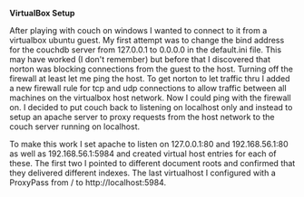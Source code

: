 **VirtualBox Setup**

After playing with couch on windows I wanted to connect to it from a virtualbox ubuntu guest. My first attempt was to change
the bind address for the couchdb server from 127.0.0.1 to 0.0.0.0 in the default.ini file. This may have worked (I don't remember)
but before that I discovered that norton was blocking connections from the guest to the host. Turning off the firewall at
least let me ping the host. To get norton to let traffic thru I added a new firewall rule for tcp and udp connections to allow traffic
between all machines on the virtualbox host network. Now I could ping with the firewall on. I decided to put couch back to listening
on localhost only and instead to setup an apache server to proxy requests from the host network to the couch server running on localhost.

To make this work I set apache to listen on 127.0.0.1:80 and 192.168.56.1:80 as well as 192.168.56.1:5984 and created virtual host
entries for each of these. The first two I pointed to different document roots and confirmed that they delivered different indexes.
The last virtualhost I configured with a ProxyPass from / to http://localhost:5984.
